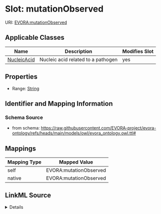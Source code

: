 

# Slot: mutationObserved



URI: [EVORA:mutationObserved](https://raw.githubusercontent.com/EVORA-project/evora-ontology/refs/heads/main/models/owl/evora_ontology.owl.ttl#mutationObserved)



<!-- no inheritance hierarchy -->





## Applicable Classes

| Name | Description | Modifies Slot |
| --- | --- | --- |
| [NucleicAcid](NucleicAcid.md) | Nucleic acid related to a pathogen |  yes  |







## Properties

* Range: [String](String.md)





## Identifier and Mapping Information







### Schema Source


* from schema: https://raw.githubusercontent.com/EVORA-project/evora-ontology/refs/heads/main/models/owl/evora_ontology.owl.ttl#




## Mappings

| Mapping Type | Mapped Value |
| ---  | ---  |
| self | EVORA:mutationObserved |
| native | EVORA:mutationObserved |




## LinkML Source

<details>
```yaml
name: mutationObserved
from_schema: https://raw.githubusercontent.com/EVORA-project/evora-ontology/refs/heads/main/models/owl/evora_ontology.owl.ttl#
rank: 1000
alias: mutationObserved
domain_of:
- Nucleic Acid
range: string

```
</details>